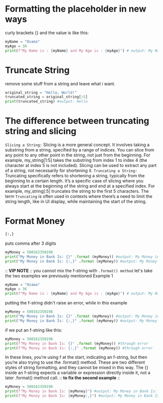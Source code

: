 # Formatting the placeholder in new ways
curly brackets {} and the value is like this: 
```py 
myName = "Osama"
myAge = 36
print(f"My Name is : {myName} and My Age is : {myAge}") # output: My Name is : Osama and My Age is : 36
```
# Truncate String
remove some stuff from a string and leave what i want.
```py 
original_string = "Hello, World!"
truncated_string = original_string[:5]
print(truncated_string) #output: Hello
```
# The difference between truncating string and slicing
`Slicing a String:`
Slicing is a more general concept. It involves taking a substring from a string, 
specified by a range of indices. You can slice from any point to any other point in the string, not just from the beginning.
For example, my_string[1:5] takes the substring from index 1 to index 4 (the character at index 5 is not included).
Slicing can be used to extract any part of a string, not necessarily for shortening it.
`Truncating a String:`
Truncating specifically refers to shortening a string, typically from the beginning to a certain length. 
It’s a specific case of slicing where you always start at the beginning of the string and end at a specified index.
For example, my_string[:5] truncates the string to the first 5 characters.
The term `Truncating` is often used in contexts where there’s a need to limit the string length, like in UI display, 
while maintaining the start of the string.
# Format Money
```py 
{:,}
``` 
puts comma after 3 digits
```py 
myMoney = 500162350198
print("My Money in Bank Is: {}" .format (myMoney)) #output: My Money in Bank Is: 500162350198
print("My Money in Bank Is: {:,}" .format (myMoney)) #output: My Money in Bank Is: 500,162,350,198
```
:: **VIP NOTE** ::
you cannot mix the f-string with `.format() method`
let's take the two examples we previously mentioned 
Example 1
```py 
myName = "Osama"
myAge = 36
print(f"My Name is : {myName} and My Age is : {myAge}") # output: My Name is : Osama and My Age is : 36
```
putting the f-string didn't raise an error, while in this example
```py 
myMoney = 500162350198
print("My Money in Bank Is: {}" .format (myMoney)) #output: My Money in Bank Is: 500162350198
print("My Money in Bank Is: {:,}" .format (myMoney)) #output: My Money in Bank Is: 500,162,350,198
```
if we put an f-string like this: 
```py 
myMoney = 500162350198
print(f"My Money in Bank Is: {}" .format (myMoney)) #through error
print(f"My Money in Bank Is: {:,}" .format (myMoney)) #through error
```
In these lines, you’re using f at the start, indicating an f-string, 
but then you’re also trying to use the .format() method. These are two 
different styles of string formatting, and they cannot be mixed in this way. 
The {} inside an f-string expects a variable or expression directly inside it, not a later .format() method call.
:: **to fix the second example** ::
```py 
myMoney = 500162350198
print(f"My Money in Bank Is: {myMoney}") #output: My Money in Bank Is: 500162350198
print(f"My Money in Bank Is: {myMoney:,}") #output: My Money in Bank Is: 500,162,350,198
```